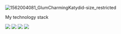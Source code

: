 ![1562004081_GlumCharmingKatydid-size_restricted](https://github.com/user-attachments/assets/b36dd2dd-e9d4-4278-9746-383fd3001d9e)


My technology stack

<img src="https://img.shields.io/badge/HTML-black?style=for-the-badge&logo=HTML5&logoColor=ЦВЕТ ЛОГОТИПА"/> <img src="https://img.shields.io/badge/CSS-black?style=for-the-badge&logo=CSS3&logoColor=blue"/> <img src="https://img.shields.io/badge/JavaScript-black?style=for-the-badge&logo=JavaScript&logoColor=yellow"/> <img src="https://img.shields.io/badge/React-black?style=for-the-badge&logo=React&logoColor=blue"/>
